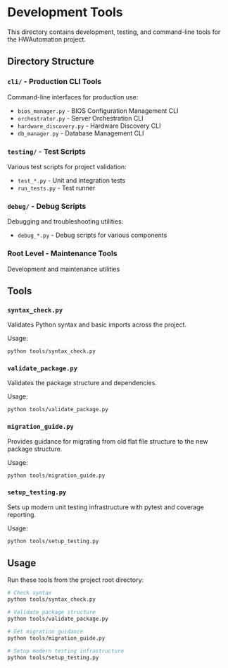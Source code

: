 # Development Tools

This directory contains development, testing, and command-line tools for the HWAutomation project.

## Directory Structure

### `cli/` - Production CLI Tools
Command-line interfaces for production use:
- `bios_manager.py` - BIOS Configuration Management CLI
- `orchestrator.py` - Server Orchestration CLI
- `hardware_discovery.py` - Hardware Discovery CLI  
- `db_manager.py` - Database Management CLI

### `testing/` - Test Scripts
Various test scripts for project validation:
- `test_*.py` - Unit and integration tests
- `run_tests.py` - Test runner

### `debug/` - Debug Scripts  
Debugging and troubleshooting utilities:
- `debug_*.py` - Debug scripts for various components

### Root Level - Maintenance Tools
Development and maintenance utilities

## Tools

### `syntax_check.py`
Validates Python syntax and basic imports across the project.

Usage:
```bash
python tools/syntax_check.py
```

### `validate_package.py`
Validates the package structure and dependencies.

Usage:
```bash
python tools/validate_package.py
```

### `migration_guide.py`
Provides guidance for migrating from old flat file structure to the new package structure.

Usage:
```bash
python tools/migration_guide.py
```

### `setup_testing.py`
Sets up modern unit testing infrastructure with pytest and coverage reporting.

Usage:
```bash
python tools/setup_testing.py
```

## Usage

Run these tools from the project root directory:

```bash
# Check syntax
python tools/syntax_check.py

# Validate package structure
python tools/validate_package.py

# Get migration guidance
python tools/migration_guide.py

# Setup modern testing infrastructure
python tools/setup_testing.py
```
